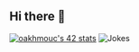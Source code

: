 ## Hi there 👋

<!--
**O-A5M/O-A5M** is a ✨ _special_ ✨ repository because its `README.md` (this file) appears on your GitHub profile.

Here are some ideas to get you started:

- 🔭 I’m currently working on ...
- 🌱 I’m currently learning ...
- 👯 I’m looking to collaborate on ...
- 🤔 I’m looking for help with ...
- 💬 Ask me about ...
- 📫 How to reach me: ...
- 😄 Pronouns: ...
- ⚡ Fun fact: ...
-->
<!-- ![](https://badge.mediaplus.ma/binary/oakhmouc) -->
[![oakhmouc's 42 stats](https://badge.mediaplus.ma/binary/oakhmouc)](https://github.com/oakoudad/badge42)
![Jokes](https://readme-jokes.vercel.app/api)
